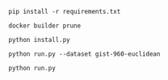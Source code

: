 ```shell
pip install -r requirements.txt
```

```shell
docker builder prune
```

```shell
python install.py 
```

```shell
python run.py --dataset gist-960-euclidean
```

```shell
python run.py
```